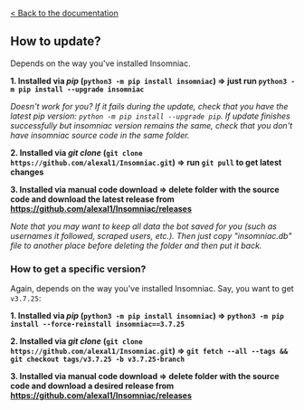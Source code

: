 [< Back to the documentation](/#)

## How to update?

Depends on the way you've installed Insomniac.

**1. Installed via _pip_ (`python3 -m pip install insomniac`) => just run `python3 -m pip install --upgrade insomniac`**

_Doesn't work for you? If it fails during the update, check that you have the latest pip version: `python -m pip install --upgrade pip`. If update finishes successfully but insomniac version remains the same, check that you don't have insomniac source code in the same folder._

**2. Installed via _git clone_ (`git clone https://github.com/alexal1/Insomniac.git`) => run `git pull` to get latest changes**

**3. Installed via manual code download => delete folder with the source code and download the latest release from https://github.com/alexal1/Insomniac/releases**

_Note that you may want to keep all data the bot saved for you (such as usernames it followed, scraped users, etc.). Then just copy "insomniac.db" file to another place before deleting the folder and then put it back._

### How to get a specific version?

Again, depends on the way you've installed Insomniac. Say, you want to get `v3.7.25`:

**1. Installed via _pip_ (`python3 -m pip install insomniac`) => `python3 -m pip install --force-reinstall insomniac==3.7.25`**

**2. Installed via _git clone_ (`git clone https://github.com/alexal1/Insomniac.git`) => `git fetch --all --tags && git checkout tags/v3.7.25 -b v3.7.25-branch`**

**3. Installed via manual code download => delete folder with the source code and download a desired release from https://github.com/alexal1/Insomniac/releases**
